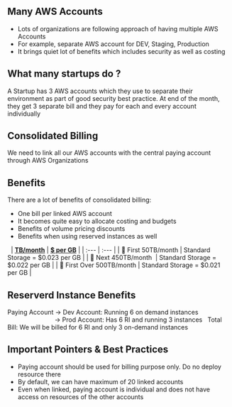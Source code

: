 ## Many AWS Accounts
* Lots of organizations are following approach of having multiple AWS Accounts
* For example, separate AWS account for DEV, Staging, Production
* It brings quiet lot of benefits which includes security as well as costing

## What many startups do ?
A Startup has 3 AWS accounts which they use to separate their environment as part of good security best practice. At end of the month, they get 3 separate bill and they pay for each and every account individually

## Consolidated Billing
We need to link all our AWS accounts with the central paying account through AWS Organizations
 
## Benefits
There are a lot of benefits of consolidated billing: 
* One bill per linked AWS account
* It becomes quite easy to allocate costing and budgets
* Benefits of volume pricing discounts
* Benefits when using reserved instances as well

 
| <b><u>TB/month</u></b> | <b><u>$ per GB</u></b> |
| :---                   | :---         | 
| :small_orange_diamond: First 50TB/month | Standard Storage = $0.023 per GB |
| :small_orange_diamond: Next 450TB/month  |  Standard Storage = $0.022 per GB |
| :small_orange_diamond: First Over 500TB/month | Standard Storage = $0.021 per GB |


## Reserverd Instance Benefits
Paying Account -> Dev Account: Running 6 on demand instances 
                           -> Prod Account: Has 6 RI and running 3 instances
 
Total Bill: We will be billed for 6 RI and only 3 on-demand instances

## Important Pointers & Best Practices
* Paying account should be used for billing purpose only. Do no deploy resource there
* By default, we can have maximum of 20 linked accounts
* Even when linked, paying account is individual and does not have access on resources of the other accounts
